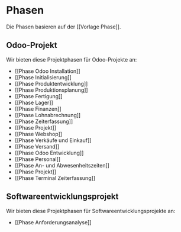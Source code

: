 # Phasen

Die Phasen basieren auf der [[Vorlage Phase]].

## Odoo-Projekt

Wir bieten diese Projektphasen für Odoo-Projekte an:

* [[Phase Odoo Installation]]
* [[Phase Initialisierung]]
* [[Phase Produktentwicklung]]
* [[Phase Produktionsplanung]]
* [[Phase Fertigung]]
* [[Phase Lager]]
* [[Phase Finanzen]]
* [[Phase Lohnabrechnung]]
* [[Phase Zeiterfassung]]
* [[Phase Projekt]]
* [[Phase Webshop]]
* [[Phase Verkäufe und Einkauf]]
* [[Phase Versand]]
* [[Phase Odoo Entwicklung]]
* [[Phase Personal]]
* [[Phase An- und Abwesenheitszeiten]]
* [[Phase Projekt]]
* [[Phase Terminal Zeiterfassung]]

## Softwareentwicklungsprojekt

Wir bieten diese Projektphasen für Softwareentwicklungsprojekte an:

* [[Phase Anforderungsanalyse]]